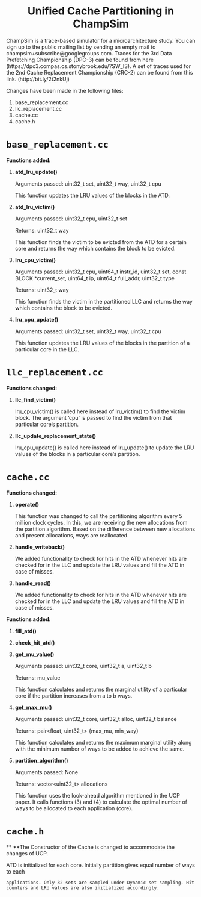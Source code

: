 <p align="center">
  <h1 align="center">Unified Cache Partitioning in ChampSim </h1>
  <p> ChampSim is a trace-based simulator for a microarchitecture study. You can sign up to the public mailing list by sending an empty mail to champsim+subscribe@googlegroups.com. Traces for the 3rd Data Prefetching Championship (DPC-3) can be found from here (https://dpc3.compas.cs.stonybrook.edu/?SW_IS). A set of traces used for the 2nd Cache Replacement Championship (CRC-2) can be found from this link. (http://bit.ly/2t2nkUj) <p>
</p>

Changes have been made in the following files:



1. base_replacement.cc
2. llc_replacement.cc
3. cache.cc
4. cache.h

# ```base_replacement.cc```

**Functions added:**



1. **atd_lru_update()**

    Arguments passed: uint32_t set, uint32_t way, uint32_t cpu


    This function updates the LRU values of the blocks in the ATD.

2. **atd_lru_victim()**

    Arguments passed: uint32_t cpu, uint32_t set


    Returns: uint32_t way


    This function finds the victim to be evicted from the ATD for a certain core and returns the way which contains the block to be evicted.

3. **lru_cpu_victim()**

    Arguments passed: uint32_t cpu, uint64_t instr_id, uint32_t set, const BLOCK *current_set, uint64_t ip, uint64_t full_addr, uint32_t type


    Returns: uint32_t way


    This function finds the victim in the partitioned LLC and returns the way which contains the block to be evicted.

4. **lru_cpu_update()**

    Arguments passed: uint32_t set, uint32_t way, uint32_t cpu


    This function updates the LRU values of the blocks in the partition of a particular core in the LLC.


# ```llc_replacement.cc```

**Functions changed:**



1. **llc_find_victim()**

    lru_cpu_victim()  is called here instead of lru_victim() to find the victim block. The argument ‘cpu’ is passed to find the victim from that particular core’s partition.

2. **llc_update_replacement_state()**

    lru_cpu_update() is called here instead of lru_update() to update the LRU values of the blocks in a particular core’s partition.


# ```cache.cc```

**Functions changed:**



1. **operate()**

    This function was changed to call the partitioning algorithm every 5 million clock cycles. In this, we are receiving the new allocations from the partition algorithm. Based on the difference between new allocations and present allocations, ways are reallocated.

2. **handle_writeback()**

    We added functionality to check for hits in the ATD whenever hits are checked for in the LLC and update the LRU values and fill the ATD in case of misses.

3. **handle_read()**

    We added functionality to check for hits in the ATD whenever hits are checked for in the LLC and update the LRU values and fill the ATD in case of misses.


**Functions added:**



1. **fill_atd()**
2. **check_hit_atd()**
3. **get_mu_value()**

    Arguments passed: uint32_t core, uint32_t a, uint32_t b


    Returns:  mu_value


    This function calculates and returns the marginal utility of a particular core if the partition increases from a to b ways.

4. **get_max_mu()**

    Arguments passed: uint32_t core, uint32_t alloc, uint32_t balance


    Returns: pair&lt;float, uint32_t> {max_mu, min_way}


    This function calculates and returns the maximum marginal utility along with the minimum number of ways to be added to achieve the same.

5. **partition_algorithm()**

    Arguments passed: None


    Returns: vector&lt;uint32_t> allocations


    This function uses the look-ahead algorithm mentioned in the UCP paper. It calls functions (3) and (4) to calculate the optimal number of ways to be allocated to each application (core).


# ```cache.h```

**	**The Constructor of the Cache is changed to accommodate the changes of UCP. 

ATD is initialized for each core. Initially partition gives equal number of ways to each 


    applications. Only 32 sets are sampled under Dynamic set sampling. Hit counters and LRU values are also initialized accordingly.
